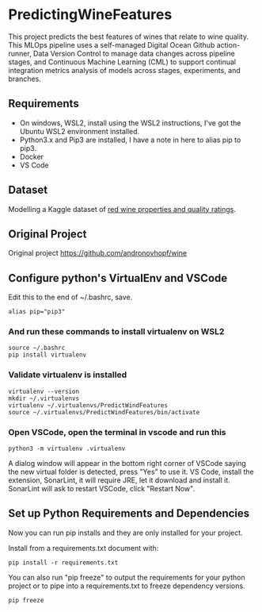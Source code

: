 # PredictingWineFeatures

This project predicts the best features of wines that relate to wine quality. This MLOps pipeline uses a self-managed Digital Ocean Github action-runner, Data Version Control to manage data changes across pipeline stages, and Continuous Machine Learning (CML) to support continual integration metrics analysis of models across stages, experiments, and branches.

## Requirements
* On windows, WSL2, install using the WSL2 instructions, I've got the Ubuntu WSL2 environment installed.
* Python3.x and Pip3 are installed, I have a note in here to alias pip to pip3.
* Docker
* VS Code

## Dataset
Modelling a Kaggle dataset of [red wine properties and quality ratings](https://www.kaggle.com/uciml/red-wine-quality-cortez-et-al-2009).

## Original Project
Original project https://github.com/andronovhopf/wine

## Configure python's VirtualEnv and VSCode
Edit this to the end of ~/.bashrc, save.
~~~
alias pip="pip3"
~~~

### And run these commands to install virtualenv on WSL2
~~~
source ~/.bashrc
pip install virtualenv
~~~

### Validate virtualenv is installed
~~~
virtualenv --version
mkdir ~/.virtualenvs
virtualenv ~/.virtualenvs/PredictWindFeatures
source ~/.virtualenvs/PredictWindFeatures/bin/activate
~~~

### Open VSCode, open the terminal in vscode and run this
~~~
python3 -m virtualenv .virtualenv
~~~

A dialog window will appear in the bottom right corner of VSCode saying the new virtual folder is detected, press "Yes" to use it.
VS Code, install the extension, SonarLint, it will require JRE, let it download and install it. SonarLint will ask to restart VSCode, click "Restart Now".



## Set up Python Requirements and Dependencies
Now you can run pip installs and they are only installed for your project.

Install from a requirements.txt document with:
~~~
pip install -r requirements.txt 
~~~

You can also run "pip freeze" to output the requirements for your python project or to pipe into a requirements.txt to freeze dependency versions.
~~~
pip freeze
~~~